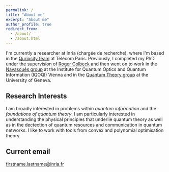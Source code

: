 ```yaml
---
permalink: /
title: "About me"
excerpt: "About me"
author_profile: true
redirect_from:
  - /about/
  - /about.html
---
```


I'm currently a researcher at Inria (chargée de recherche), where I'm based in the [Quriosity team](https://iqa.telecom-paris.fr/) at Télécom Paris. Previously, I completed my PhD under the supervision of [Roger Colbeck](https://www.york.ac.uk/maths/staff/roger-colbeck/) and then went on to work in the [Navascués group](https://www.iqoqi-vienna.at/research/navascues-group/) at the Institute for Quantum Optics and Quantum Information (IQOQI) Vienna and in the [Quantum Theory group](https://www.unige.ch/gap/qic/theory/news) at the University of Geneva.

<!-- My CV can be found [here](/files/cv_pjb.pdf). -->

## Research Interests

I am broadly interested in problems within *quantum information* and the *foundations of quantum theory*. I am particularly interested in understanding the physical principles that underlie quantum theory as well as in the dectection of quantum resources and communication in quantum networks. I like to work with tools from convex and polynomial optimisation theory.
 

## Current email

firstname.lastname@inria.fr
